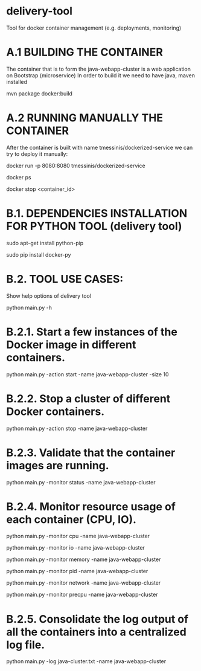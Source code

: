 # delivery-tool
Tool for docker container management (e.g. deployments, monitoring)

# A.1 BUILDING THE CONTAINER
The container that is to form the java-webapp-cluster is a web application on Bootstrap (microservice)
In order to build it we need to have java, maven installed

mvn package docker:build

# A.2 RUNNING MANUALLY THE CONTAINER
After the container is built with name tmessinis/dockerized-service we can try to deploy it manually:

docker run -p 8080:8080 tmessinis/dockerized-service

docker ps

docker stop <container_id>

# B.1. DEPENDENCIES INSTALLATION FOR PYTHON TOOL (delivery tool)

sudo apt-get install python-pip

sudo pip install docker-py

# B.2. TOOL USE CASES:
Show help options of delivery tool

python main.py -h 

# B.2.1. Start a few instances of the Docker image in different containers.

python main.py -action start  -name java-webapp-cluster -size 10

# B.2.2. Stop a cluster of different Docker containers.

python main.py -action stop -name java-webapp-cluster

# B.2.3. Validate that the container images are running.

python main.py -monitor status -name java-webapp-cluster

# B.2.4. Monitor resource usage of each container (CPU, IO).

python main.py -monitor cpu -name java-webapp-cluster

python main.py -monitor io -name java-webapp-cluster

python main.py -monitor memory -name java-webapp-cluster

python main.py -monitor pid -name java-webapp-cluster

python main.py -monitor network -name java-webapp-cluster

python main.py -monitor precpu -name java-webapp-cluster

# B.2.5. Consolidate the log output of all the containers into a centralized log file.

python main.py -log java-cluster.txt -name java-webapp-cluster
